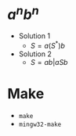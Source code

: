 # **$a^nb^n$**
- Solution 1
    - $S = a(S^*)b$
- Solution 2
    - $S = ab | aSb$
# **Make**
- `make`
- `mingw32-make`
